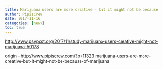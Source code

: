 ```yaml
---
title: Marijuana users are more creative - but it might not be because of marijuana
author: PipisCrew
date: 2017-11-16
categories: [news]
toc: true
---
```


http://www.psypost.org/2017/11/study-marijuana-users-creative-might-not-marijuana-50178

origin - http://www.pipiscrew.com/?p=11323 marijuana-users-are-more-creative-but-it-might-not-be-because-of-marijuana